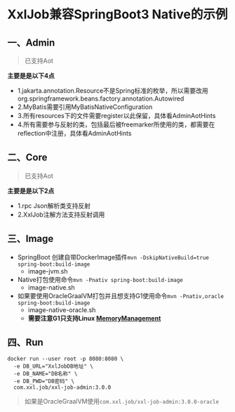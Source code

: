 # XxlJob兼容SpringBoot3 Native的示例

## 一、Admin

> 已支持Aot

**主要是是以下4点**

- 1.jakarta.annotation.Resource不是Spring标准的枚举，所以需要改用org.springframework.beans.factory.annotation.Autowired
- 2.MyBatis需要引用MyBatisNativeConfiguration
- 3.所有resources下的文件需要register以此保留，具体看AdminAotHints
- 4.所有需要参与反射的类，包括最后被freemarker所使用的类，都需要在reflection中注册，具体看AdminAotHints

## 二、Core

> 已支持Aot

**主要是是以下2点**

- 1.rpc Json解析类支持反射
- 2.XxlJob注解方法支持反射调用

## 三、Image

- SpringBoot 创建自带DockerImage插件`mvn -DskipNativeBuild=true spring-boot:build-image`
  - image-jvm.sh
- Native打包使用命令`mvn -Pnativ spring-boot:build-image`
  - image-native.sh
- 如果要使用OracleGraalVM打包并且想支持G1使用命令`mvn -Pnativ,oracle spring-boot:build-image`
  - image-native-oracle.sh
  - **需要注意G1只支持Linux [MemoryManagement](https://www.graalvm.org/latest/reference-manual/native-image/optimizations-and-performance/MemoryManagement/)**

## 四、Run

```shell
docker run --user root -p 8080:8080 \
  -e DB_URL="XxlJobDB地址" \
  -e DB_NAME="DB名称" \
  -e DB_PWD="DB密码" \
  com.xxl.job/xxl-job-admin:3.0.0
```

> 如果是OracleGraalVM使用`com.xxl.job/xxl-job-admin:3.0.0-oracle`